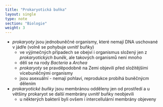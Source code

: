 ```yaml
---
title: "Prokaryotická buňka"
layout: single
type: note
section: "Biologie"
weight: 3
---
```

- _prokaryoty_ jsou jednobuněčné organismy, které nemají DNA uschované v jádře (volně se pohybuje uvnitř buňky)
    - ve výjimečných případech se obejví i organismus složený jen z _prokaryotických buněk_, ale takových organismů není mnoho
    - dělí se na rody _Bacteria_ a _Archea_
    - _prokaryoty_ se pravděpodobně na Zemi objevili před složitějšími vícebuněčnými organismy
    - jsou asexuální - nemají pohlaví, reprodukce probíhá buněčnýcm dělením
- _prokaryotické buňky_ jsou membránou odděleny jen od prostředí a u většiny prokaryot se další membrány uvnitř buňky neobjevili
    - u některých bakterií byli ovšem i intercellulární membrány objeveny
